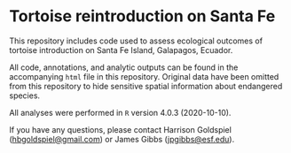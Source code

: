 # Tortoise reintroduction on Santa Fe

This repository includes code used to assess ecological outcomes of tortoise introduction on Santa Fe Island, Galapagos, Ecuador.

All code, annotations, and analytic outputs can be found in the accompanying `html` file in this repository. Original data have been omitted from this repository to hide sensitive spatial information about endangered species.

All analyses were performed in `R` version 4.0.3 (2020-10-10).

If you have any questions, please contact Harrison Goldspiel (hbgoldspiel@gmail.com) or James Gibbs (jpgibbs@esf.edu).
